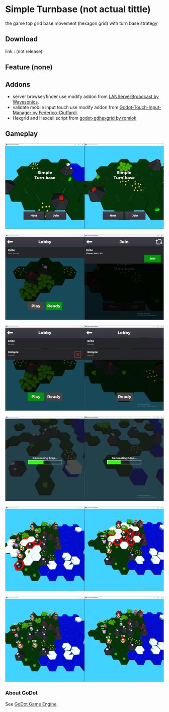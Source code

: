 # Simple Turnbase (not actual tittle)

the game top grid base movement (hexagon grid) with turn base strategy


## Download
link : (not release)


## Feature (none)



## Addons
- server browser/finder use modify addon from [LANServerBroadcast by Wavesonics](https://github.com/Wavesonics/LANServerBroadcast).
- validate mobile input touch use modify addon from [Godot-Touch-Input-Manager by Federico-Ciuffardi](https://github.com/Federico-Ciuffardi/Godot-Touch-Input-Manager).
- Hexgrid and Hexcell script from [godot-gdhexgrid by romlok](https://github.com/romlok/godot-gdhexgrid)



## Gameplay
![GitHub Logo](/ss/2.png)



![GitHub Logo](/ss/3.png)



![GitHub Logo](/ss/4.png)



![GitHub Logo](/ss/5.png)



![GitHub Logo](/ss/6.png)



![GitHub Logo](/ss/7.png)




### About GoDot
See [GoDot Game Engine](https://godotengine.org).